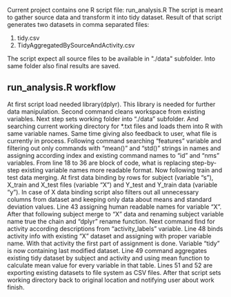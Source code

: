 Current project contains one R script file:
run_analysis.R
The script is meant to gather source data and transform it into tidy dataset. Result of that script generates two datasets in comma separated files:

1. tidy.csv
2. TidyAggregatedBySourceAndActivity.csv

The script expect all source files to be available in "./data" subfolder. Into same folder also final results are saved.

run_analysis.R workflow
------------------------
At first script load needed library(dplyr). This library is needed for further data manipulation. Second command cleans workspace from existing variables. 
Next step sets working folder into “./data” subfolder. And searching current working directory for *.txt files and loads them into R with same variable names. Same time giving also feedback to user, what file is currently in process.
Following command searching “features” variable and filtering out only commands with “mean()” and “std()” strings in names and assigning according index and existing command names to “id” and “nms” variables.
From line 18 to 36 are block of code, what is replacing step-by-step existing variable names more readable format. 
Now following train and test data merging. At first data binding by rows for subject (variable “s”), X_train and X_test files (variable “X”) and Y_test and Y_train data (variable “y”). In case of X data binding script also filters out all unnecessary columns from dataset and keeping only data about means and standard deviation values.
Line 43 assigning human readable names for variable “X”. After that following subject merge to “X” data and renaming subject variable name true the chain and “dplyr” rename function.
Next command find for activity according descriptions from “activity_labels” variable.
Line 48 binds activity info with existing “X” dataset and assigning with proper variable name. With that activity the first part of assignment is done. Variable “tidy” is now containing last modified dataset.
Line 49 command aggregates existing tidy dataset by subject and activity and using mean function to calculate mean value for every variable in that table.
Lines 51 and 52 are exporting existing datasets to file system as CSV files. After that script sets working directory back to original location and notifying user about work finish.
